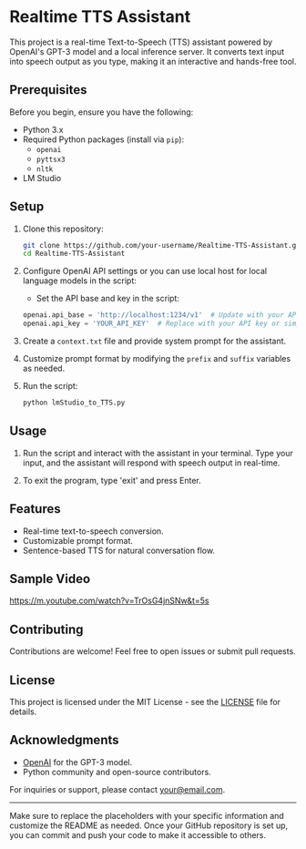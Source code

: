 # Realtime TTS Assistant

This project is a real-time Text-to-Speech (TTS) assistant powered by OpenAI's GPT-3 model and a local inference server. It converts text input into speech output as you type, making it an interactive and hands-free tool.

## Prerequisites

Before you begin, ensure you have the following:

- Python 3.x
- Required Python packages (install via `pip`):
  - `openai`
  - `pyttsx3`
  - `nltk`
- LM Studio
  
## Setup

1. Clone this repository:

   ```bash
   git clone https://github.com/your-username/Realtime-TTS-Assistant.git](https://github.com/ProjCRys/Realtime-TTS-Assisstant.git
   cd Realtime-TTS-Assistant
   ```

2. Configure OpenAI API settings or you can use local host for local language models in the script:

   - Set the API base and key in the script:

   ```python
   openai.api_base = 'http://localhost:1234/v1'  # Update with your API endpoint
   openai.api_key = 'YOUR_API_KEY'  # Replace with your API key or simply leave it empty for local language models
   ```

3. Create a `context.txt` file and provide system prompt for the assistant.

4. Customize prompt format by modifying the `prefix` and `suffix` variables as needed.

5. Run the script:

   ```bash
   python lmStudio_to_TTS.py
   ```

## Usage

1. Run the script and interact with the assistant in your terminal. Type your input, and the assistant will respond with speech output in real-time.

2. To exit the program, type 'exit' and press Enter.

## Features

- Real-time text-to-speech conversion.
- Customizable prompt format.
- Sentence-based TTS for natural conversation flow.

## Sample Video
https://m.youtube.com/watch?v=TrOsG4jnSNw&t=5s 

## Contributing

Contributions are welcome! Feel free to open issues or submit pull requests.

## License

This project is licensed under the MIT License - see the [LICENSE](LICENSE) file for details.

## Acknowledgments

- [OpenAI](https://openai.com/) for the GPT-3 model.
- Python community and open-source contributors.

For inquiries or support, please contact [your@email.com](mailto:your@email.com).

---

Make sure to replace the placeholders with your specific information and customize the README as needed. Once your GitHub repository is set up, you can commit and push your code to make it accessible to others.

